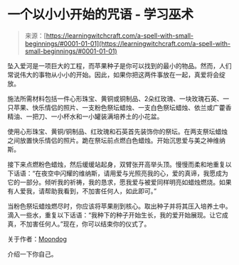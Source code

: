 <!--yml

category: 未分类

日期：2024-06-12 18:16:19

-->

# 一个以小小开始的咒语 - 学习巫术

> 来源：[https://learningwitchcraft.com/a-spell-with-small-beginnings/#0001-01-01](https://learningwitchcraft.com/a-spell-with-small-beginnings/#0001-01-01)

坠入爱河是一项巨大的工程，而苹果种子是你可以找到的最小的物品。然而，人们常说伟大的事物从小小的开始。因此，如果你把这两件事放在一起，真爱将会绽放。

施法所需材料包括一件心形珠宝、黄铜或铜制品、2朵红玫瑰、一块玫瑰石英、一只苹果、快乐情侣的照片、一支粉色祭坛蜡烛、一支白色祭坛蜡烛、依兰或广藿香精油、一把刀、一小杯水和一小罐装满培养土的小花盆。

使用心形珠宝、黄铜/铜制品、红玫瑰和石英首先装饰你的祭坛。在两支祭坛蜡烛之间放置快乐情侣的照片。跪在祭坛前点燃白色蜡烛。开始沉思爱与美之神维纳斯。

接下来点燃粉色蜡烛，然后缓缓站起身，双臂张开高举头顶。慢慢而柔和地重复以下话语：“在夜空中闪耀的维纳斯，请用爱与光照亮我的心，爱的真谛，我愿成为它的一部分。倾听我的祈祷，我的恳求，愿我爱与被爱同样明亮如蜡烛燃烧。如果有人爱我，请帮助我看到，不加害任何人，如此即可。”

当粉色祭坛蜡烛燃尽时，你应该将苹果削到核心。取出种子并将其压入培养土中。滴入一些水，重复以下话语：“我种下的种子开始生长，我的爱开始展现。让它成真，不加害任何人。”现在，你可以结束你的仪式了。

关于作者：[Moondog](https://learningwitchcraft.com/profile/?tthayer/)

介绍一下你自己。
